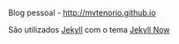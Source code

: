 Blog pessoal - http://mvtenorio.github.io

São utilizados [Jekyll](https://github.com/jekyll/jekyll) com o tema [Jekyll Now](https://github.com/barryclark/jekyll-now)
